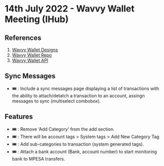 # 14th July 2022 - Wavvy Wallet Meeting (IHub)

## References
1. [Wavvy Wallet Designs](https://xd.adobe.com/view/52a9ffa4-429f-4c95-8265-17795676b625-07fa/)
2. [Wavvy Wallet Repo](https://github.com/sisitech/expense_tracker)
3. [Wavvy Wallet API](https://api.expensetracker.wavvy.dev/)

## Sync Messages
- 🎟️ : Include a sync messages page displaying a list of transactions with the ability to attach/detatch a transaction to an account, assingn messages to sync (multiselect combobox).

## Features
- 🎟️ : Remove 'Add Category' from the add section. 
- 🎟️ : There will be account tags > System tags > Add New Category Tag
- 🎟️ : Add sub-categories to transaction (system generated tags). 
- 🎟️ : Attach a bank account (Bank, account number) to start monitoring bank to MPESA transfers.
